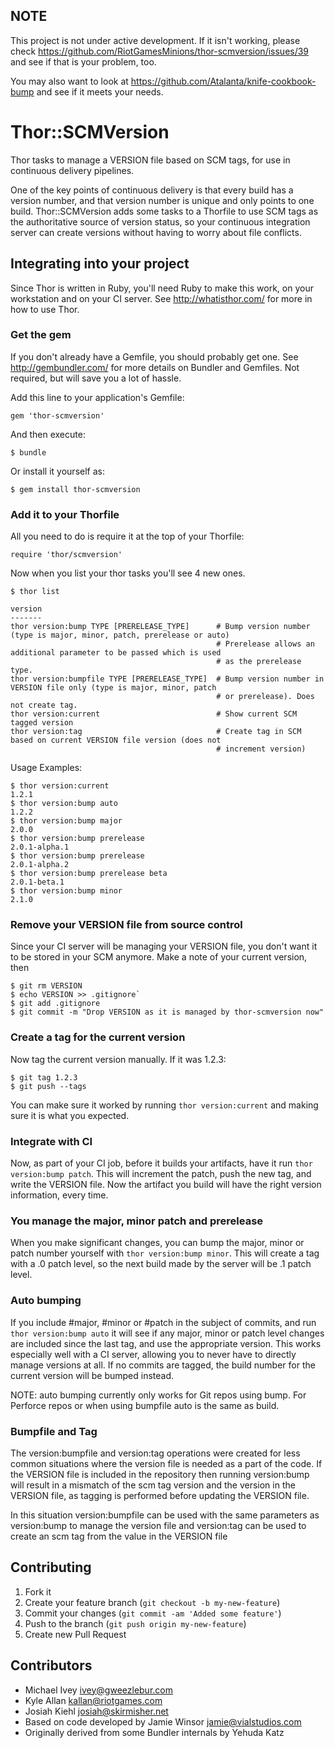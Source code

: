 ## NOTE

This project is not under active development. If it isn't working, please check https://github.com/RiotGamesMinions/thor-scmversion/issues/39 and see if that is your problem, too.

You may also want to look at https://github.com/Atalanta/knife-cookbook-bump and see if it meets your needs.


# Thor::SCMVersion

Thor tasks to manage a VERSION file based on SCM tags, for use in
continuous delivery pipelines.

One of the key points of continuous delivery is that every build has a
version number, and that version number is unique and only points to
one build. Thor::SCMVersion adds some tasks to a Thorfile to use SCM
tags as the authoritative source of version status, so your continuous
integration server can create versions without having to worry about
file conflicts.

## Integrating into your project

Since Thor is written in Ruby, you'll need Ruby to make this work, on
your workstation and on your CI server. See <http://whatisthor.com/> for
more in how to use Thor.

### Get the gem

If you don't already have a Gemfile, you should probably get one. See
<http://gembundler.com/> for more details on Bundler and Gemfiles. Not
required, but will save you a lot of hassle.

Add this line to your application's Gemfile:

    gem 'thor-scmversion'

And then execute:

    $ bundle

Or install it yourself as:

    $ gem install thor-scmversion

### Add it to your Thorfile

All you need to do is require it at the top of your Thorfile:

    require 'thor/scmversion'

Now when you list your thor tasks you'll see 4 new ones.

    $ thor list
    
    version
    -------
    thor version:bump TYPE [PRERELEASE_TYPE]      # Bump version number (type is major, minor, patch, prerelease or auto)
                                                  # Prerelease allows an additional parameter to be passed which is used 
                                                  # as the prerelease type.
    thor version:bumpfile TYPE [PRERELEASE_TYPE]  # Bump version number in VERSION file only (type is major, minor, patch
                                                  # or prerelease). Does not create tag.
    thor version:current                          # Show current SCM tagged version
    thor version:tag                              # Create tag in SCM based on current VERSION file version (does not
                                                  # increment version)

Usage Examples:

    $ thor version:current
    1.2.1
    $ thor version:bump auto
    1.2.2
    $ thor version:bump major
    2.0.0
    $ thor version:bump prerelease
    2.0.1-alpha.1
    $ thor version:bump prerelease
    2.0.1-alpha.2
    $ thor version:bump prerelease beta
    2.0.1-beta.1
    $ thor version:bump minor
    2.1.0

### Remove your VERSION file from source control

Since your CI server will be managing your VERSION file, you don't
want it to be stored in your SCM anymore. Make a note of your current
version, then

    $ git rm VERSION
    $ echo VERSION >> .gitignore`
    $ git add .gitignore
    $ git commit -m "Drop VERSION as it is managed by thor-scmversion now"

### Create a tag for the current version

Now tag the current version manually. If it was 1.2.3:

    $ git tag 1.2.3
    $ git push --tags

You can make sure it worked by running `thor version:current` and
making sure it is what you expected.

### Integrate with CI

Now, as part of your CI job, before it builds your artifacts, have it
run `thor version:bump patch`. This will increment the patch, push the
new tag, and write the VERSION file. Now the artifact you build will
have the right version information, every time.

### You manage the major, minor patch and prerelease

When you make significant changes, you can bump the major, minor or patch
number yourself with `thor version:bump minor`. This will create a tag
with a .0 patch level, so the next build made by the server will be
.1 patch level.

### Auto bumping

If you include #major, #minor or #patch in the subject of commits, and run
`thor version:bump auto` it will see if any major, minor or patch level changes
are included since the last tag, and use the appropriate version. This works
especially well with a CI server, allowing you to never have to directly
manage versions at all. If no commits are tagged, the build number for the
current version will be bumped instead.

NOTE: auto bumping currently only works for Git repos using bump. For Perforce
repos or when using bumpfile auto is the same as build.

### Bumpfile and Tag

The version:bumpfile and version:tag operations were created for less common 
situations where the version file is needed as a part of the code. If the 
VERSION file is included in the repository then running version:bump will result
in a mismatch of the scm tag version and the version in the VERSION file, as
tagging is performed before updating the VERSION file.

In this situation version:bumpfile can be used with the same parameters as
version:bump to manage the version file and version:tag can be used to create
an scm tag from the value in the VERSION file

## Contributing

1. Fork it
2. Create your feature branch (`git checkout -b my-new-feature`)
3. Commit your changes (`git commit -am 'Added some feature'`)
4. Push to the branch (`git push origin my-new-feature`)
5. Create new Pull Request

## Contributors

* Michael Ivey <ivey@gweezlebur.com>
* Kyle Allan <kallan@riotgames.com>
* Josiah Kiehl <josiah@skirmisher.net>
* Based on code developed by Jamie Winsor <jamie@vialstudios.com>
* Originally derived from some Bundler internals by Yehuda Katz
